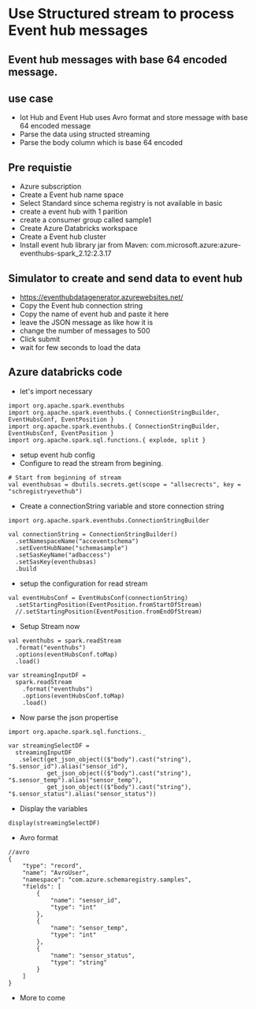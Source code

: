 # Use Structured stream to process Event hub messages

## Event hub messages with base 64 encoded message.

## use case

- Iot Hub and Event Hub uses Avro format and store message with base 64 encoded message
- Parse the data using structed streaming
- Parse the body column which is base 64 encoded

## Pre requistie

- Azure subscription
- Create a Event hub name space
- Select Standard since schema registry is not available in basic
- create a event hub with 1 parition
- create a consumer group called sample1
- Create Azure Databricks workspace
- Create a Event hub cluster
- Install event hub library jar from Maven: com.microsoft.azure:azure-eventhubs-spark_2.12:2.3.17

## Simulator to create and send data to event hub

- https://eventhubdatagenerator.azurewebsites.net/
- Copy the Event hub connection string
- Copy the name of event hub and paste it here
- leave the JSON message as like how it is
- change the number of messages to 500
- Click submit
- wait for few seconds to load the data

## Azure databricks code

- let's import necessary

```
import org.apache.spark.eventhubs
import org.apache.spark.eventhubs.{ ConnectionStringBuilder, EventHubsConf, EventPosition }
import org.apache.spark.eventhubs.{ ConnectionStringBuilder, EventHubsConf, EventPosition }
import org.apache.spark.sql.functions.{ explode, split }
```

- setup event hub config
- Configure to read the stream from begining.

```
# Start from beginning of stream
val eventhubsas = dbutils.secrets.get(scope = "allsecrects", key = "schregistryevethub")
```

- Create a connectionString variable and store connection string

```
import org.apache.spark.eventhubs.ConnectionStringBuilder

val connectionString = ConnectionStringBuilder()
  .setNamespaceName("acceventschema")
  .setEventHubName("schemasample")
  .setSasKeyName("adbaccess")
  .setSasKey(eventhubsas)
  .build
```

- setup the configuration for read stream

```
val eventHubsConf = EventHubsConf(connectionString)
  .setStartingPosition(EventPosition.fromStartOfStream)
  //.setStartingPosition(EventPosition.fromEndOfStream)
```

- Setup Stream now

```
val eventhubs = spark.readStream
  .format("eventhubs")
  .options(eventHubsConf.toMap)
  .load()

var streamingInputDF = 
  spark.readStream
    .format("eventhubs")
    .options(eventHubsConf.toMap)
    .load()
```

- Now parse the json propertise

```
import org.apache.spark.sql.functions._

var streamingSelectDF = 
  streamingInputDF
   .select(get_json_object(($"body").cast("string"), "$.sensor_id").alias("sensor_id"), 
           get_json_object(($"body").cast("string"), "$.sensor_temp").alias("sensor_temp"),
           get_json_object(($"body").cast("string"), "$.sensor_status").alias("sensor_status"))
```

- Display the variables

```
display(streamingSelectDF)
```

- Avro format

```
//avro
{
    "type": "record",
    "name": "AvroUser",
    "namespace": "com.azure.schemaregistry.samples",
    "fields": [
        {
            "name": "sensor_id",
            "type": "int"
        },
        {
            "name": "sensor_temp",
            "type": "int"
        },
        {
            "name": "sensor_status",
            "type": "string"
        }
    ]
}
```

- More to come
